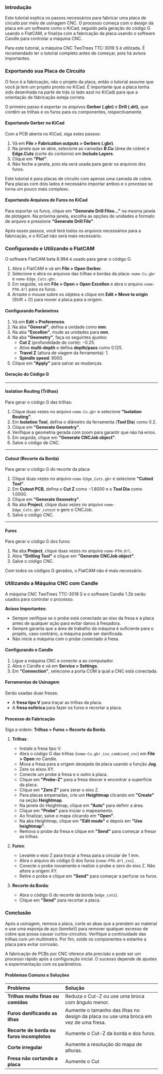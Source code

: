 ### **Introdução**

Este tutorial explica os passos necessários para fabricar uma placa de circuito por meio de usinagem CNC. O processo começa com o design da placa em um software como o KiCad, seguido pela geração do código G usando o FlatCAM, e finaliza com a fabricação da placa usando o software Candle para controlar a máquina CNC.

Para este tutorial, a máquina CNC TwoTrees TTC-3018 S é utilizada. É recomendado ler o tutorial completo antes de começar, pois há avisos importantes.

### **Exportando sua Placa de Circuito**

O foco é a fabricação, não o projeto da placa, então o tutorial assume que você já tem um projeto pronto no KiCad. É importante que a placa tenha sido desenhada na parte de trás (o lado azul no KiCad) para que a orientação de fabricação esteja correta.

O primeiro passo é exportar os arquivos **Gerber (.gbr)** e **Drill (.drl)**, que contêm as trilhas e os furos para os componentes, respectivamente.

#### **Exportando Gerber no KiCad**

Com a PCB aberta no KiCad, siga estes passos:
1.  Vá em **File > Fabrication outputs > Gerbers (.gbr)**.
2.  Na janela que se abre, selecione as camadas **B.Cu** (área de cobre) e **Edge.Cuts** (corte do contorno) em **Include Layers**.
3.  Clique em **"Plot"**.
4.  Não feche a janela, pois ela será usada para gerar os arquivos dos furos.

Este tutorial é para placas de circuito com apenas uma camada de cobre. Para placas com dois lados é necessário importar ambos e o processo se torna um pouco mais complexo.

#### **Exportando Arquivos de Furos no KiCad**

Para exportar os furos, clique em **"Generate Drill Files..."** na mesma janela de plotagem. Na próxima janela, escolha as opções de unidades e formato de arquivo e pressione **"Generate Drill File"**.

Após esses passos, você terá todos os arquivos necessários para a fabricação, e o KiCad não será mais necessário.

### **Configurando e Utilizando o FlatCAM**

O software FlatCAM beta 8.994 é usado para gerar o código G.

1.  Abra o FlatCAM e vá em **File > Open Gerber**.
2.  Selecione e abra os arquivos das trilhas e bordas da placa: `nome-Cu.gbr` e `nome-Edge_Cuts.gbr`.
3.  Em seguida, vá em **File > Open > Open Excellon** e abra o arquivo `nome-PTH.drl` para os furos.
4.  Arraste o mouse sobre os objetos e clique em **Edit > Move to origin** (Shift + O) para mover a placa para a origem.

#### **Configurando Parâmetros**

1.  Vá em **Edit > Preferences**.
2.  Na aba **"General"**, defina a unidade como **mm**.
3.  Na aba **"Excellon"**, mude as unidades para **mm**.
4.  Na aba **"Geometry"**, faça os seguintes ajustes:
    * **Cut Z** (profundidade de corte): $-0.25$.
    * Ative **multi-depth** e defina **depth/pass** como $0.125$.
    * **Travel Z** (altura de viagem da ferramenta): $1$.
    * **Spindle speed**: $9000$.
5.  Clique em **"Apply"** para salvar as mudanças.

#### **Geração do Código G**

---

#### **Isolation Routing (Trilhas)**

Para gerar o código G das trilhas:
1.  Clique duas vezes no arquivo `nome-Cu.gbr` e selecione **"Isolation Routing"**.
2.  Em **Isolation Tool**, defina o diâmetro da ferramenta (**Tool Dia**) como $0.2$.
3.  Clique em **"Generate Geometry"**.
4.  Verifique a geometria gerada com zoom para garantir que não há erros.
5.  Em seguida, clique em **"Generate CNCJob object"**.
6.  Salve o código de CNC.

---

#### **Cutout (Recorte da Borda)**

Para gerar o código G do recorte da placa:
1.  Clique duas vezes no arquivo `nome-Edge_Cuts.gbr` e selecione **"Cutout Tool"**.
2.  Em **Cutout PCB**, defina o **Cut Z** como $-1.8000$ e o **Tool Dia** como $1.0000$.
3.  Clique em **"Generate Geometry"**.
4.  Na aba **Project**, clique duas vezes no arquivo `nome-Edge_Cuts.gbr_cutout` e gere o CNCJob.
5.  Salve o código CNC.

---

#### **Furos**

Para gerar o código G dos furos:
1.  Na aba **Project**, clique duas vezes no arquivo `nome-PTH.drl`.
2.  Abra **"Drilling Tool"** e clique em **"Generate CNCJob object"**.
3.  Salve o código CNC.

Com todos os códigos G gerados, o FlatCAM não é mais necessário.

### **Utilizando a Máquina CNC com Candle**

A máquina CNC TwoTrees TTC-3018 S e o software Candle 1.2b serão usados para controlar o processo.

**Avisos Importantes:**
* Sempre verifique se o probe está conectado ao eixo da fresa e à placa antes de qualquer ação para evitar danos à fresadora.
* Sempre garanta que a área de trabalho da máquina é suficiente para o projeto, caso contrário, a máquina pode ser danificada.
* Não inicie a máquina com o probe conectado à fresa.

#### **Configurando o Candle**

1.  Ligue a máquina CNC e conecte-a ao computador.
2.  Abra o Candle e vá em **Service > Settings**.
3.  Em **"Connection"**, selecione a porta COM à qual a CNC está conectada.

#### **Ferramentas de Usinagem**

Serão usadas duas fresas:
* A **fresa tipo V** para traçar as trilhas da placa.
* A **fresa esférica** para fazer os furos e recortar a placa.

#### **Processo de Fabricação**

Siga a ordem: **Trilhas > Furos > Recorte da Borda**.

1.  **Trilhas**:
    * Instale a fresa tipo V.
    * Abra o código G das trilhas (`nome-Cu.gbr_iso_combined_cnc`) em **File > Open** no Candle.
    * Mova a fresa para a origem desejada da placa usando a função **Jog**.
    * Zere os eixos XY.
    * Conecte um probe à fresa e o outro à placa.
    * Clique em **"Probe-Z"** para a fresa descer e encontrar a superfície da placa.
    * Clique em **"Zero Z"** para zerar o eixo Z.
    * Para placas empenadas, crie um **Heightmap** clicando em **"Create"** na seção **Heightmap**.
    * Na janela do Heightmap, clique em **"Auto"** para definir a área.
    * Clique em **"Probe"** para iniciar o mapeamento.
    * Ao finalizar, salve o mapa clicando em **"Open"**.
    * Na aba Heightmap, clique em **"Edit mode"** e depois em **"Use heightmap"**.
    * Remova o probe da fresa e clique em **"Send"** para começar a fresar as trilhas.

2.  **Furos**:
    * Levante o eixo Z para trocar a fresa para a circular de 1 mm.
    * Abra o arquivo do código G dos furos (`nome-PTH.drl_cnc`).
    * Conecte o probe novamente e realize o probe e zero do eixo Z. Não altere a origem XY.
    * Retire o probe e clique em **"Send"** para começar a perfurar os furos.

3.  **Recorte da Borda**:
    * Abra o código G do recorte da borda (`edge_cuts`).
    * Clique em **"Send"** para recortar a placa.

### **Conclusão**

Após a usinagem, remova a placa, corte as abas que a prendem ao material e use uma esponja de aço (bombril) para remover qualquer excesso de cobre que possa causar curtos-circuitos. Verifique a continuidade das trilhas com um multímetro. Por fim, solde os componentes e estanhe a placa para evitar corrosão.

A fabricação de PCBs por CNC oferece alta precisão e pode ser um processo rápido após a configuração inicial. O sucesso depende de ajustes e experimentação com os parâmetros.

#### **Problemas Comuns e Soluções**

| Problema | Solução |
| :--- | :--- |
| **Trilhas muito finas ou comidas** | Reduza o Cut-Z ou use uma broca com ângulo menor. |
| **Furos danificando as ilhas** | Aumente o tamanho das ilhas no design da placa ou use uma broca em vez de uma fresa. |
| **Recorte de borda ou furos incompletos** | Aumente o Cut-Z da borda e dos furos. |
| **Corte irregular** | Aumente a resolução do mapa de alturas. |
| **Fresa não cortando a placa** | Aumente o Cut
